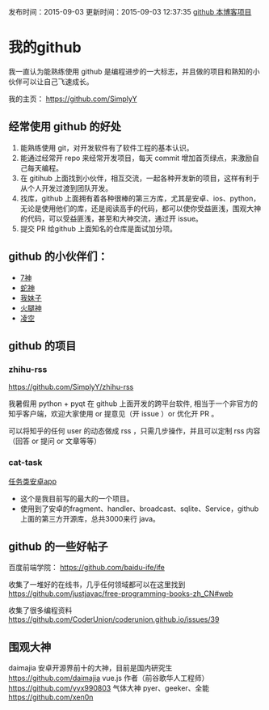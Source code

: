 发布时间：2015-09-03
更新时间：2015-09-03 12:37:35
[github 本博客项目](https://github.com/SimplyY/Blog/)

# 我的github
我一直认为能熟练使用 github 是编程进步的一大标志，并且做的项目和熟知的小伙伴可以让自己飞速成长。

我的主页： https://github.com/SimplyY

## 经常使用 github 的好处

1. 能熟练使用 git，对开发软件有了软件工程的基本认识。
2. 能通过经常开 repo 来经常开发项目，每天 commit 增加首页绿点，来激励自己每天编程。
3. 在 gitihub 上面找到小伙伴，相互交流，一起各种开发新的项目，这样有利于从个人开发过渡到团队开发。
4. 找库，github 上面拥有着各种很棒的第三方库，尤其是安卓、ios、python，无论是使用他们的库，还是阅读高手的代码，都可以使你受益匪浅，围观大神的代码，可以受益匪浅，甚至和大神交流，通过开 issue。
5. 提交 PR 给github 上面知名的仓库是面试加分项。

## github 的小伙伴们：
- [7神](https://github.com/7sDream)
- [蛇神](https://github.com/CodeFalling)
- [我妹子](https://github.com/putiwangsheng)
- [火腿神](https://github.com/semprathlon)
- [凌空](https://github.com/disoul)

## github 的项目

### zhihu-rss

https://github.com/SimplyY/zhihu-rss

我暑假用 python + pyqt 在 github 上面开发的跨平台软件, 相当于一个非官方的知乎客户端，欢迎大家使用 or 提意见（开 issue ）or 优化开 PR 。

可以将知乎的任何 user 的动态做成 rss ，只需几步操作，并且可以定制 rss 内容（回答 or 提问 or 文章等等）

### cat-task

[任务类安卓app](https://github.com/jnSimpler/KillExam)
- 这个是我目前写的最大的一个项目。
- 使用到了安卓的fragment、handler、broadcast、sqlite、Service，github 上面的第三方开源库，总共3000来行 java。

## github 的一些好帖子

百度前端学院： https://github.com/baidu-ife/ife

收集了一堆好的在线书，几乎任何领域都可以在这里找到 https://github.com/justjavac/free-programming-books-zh_CN#web

收集了很多编程资料 https://github.com/CoderUnion/coderunion.github.io/issues/39

## 围观大神
daimajia 安卓开源界前十的大神，目前是国内研究生 https://github.com/daimajia
vue.js 作者（前谷歌华人工程师） https://github.com/yyx990803
气体大神 pyer、geeker、全能 https://github.com/xen0n
